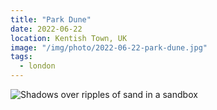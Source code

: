 ```yaml
---
title: "Park Dune"
date: 2022-06-22
location: Kentish Town, UK
image: "/img/photo/2022-06-22-park-dune.jpg"
tags:
  - london
---
```


![Shadows over ripples of sand in a sandbox](/img/photo/2022-06-22-park-dune.jpg)
